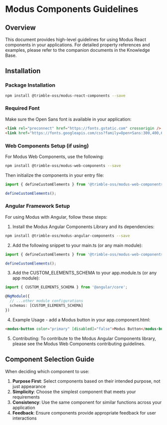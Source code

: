 # Modus Components Guidelines

## Overview

This document provides high-level guidelines for using Modus React components in your applications. For detailed property references and examples, please refer to the companion documents in the Knowledge Base.

## Installation

### Package Installation

```bash
npm install @trimble-oss/modus-react-components --save
```

### Required Font

Make sure the Open Sans font is available in your application:

```html
<link rel="preconnect" href="https://fonts.gstatic.com" crossorigin />
<link href="https://fonts.googleapis.com/css?family=Open+Sans:300,400,600,700&display=fallback" rel="stylesheet" />
```

### Web Components Setup (if using)

For Modus Web Components, use the following:

```bash
npm install @trimble-oss/modus-web-components --save
```

Then initialize the components in your entry file:

```javascript
import { defineCustomElements } from '@trimble-oss/modus-web-components/loader';

defineCustomElements(); 
```

### Angular Framework Setup

For using Modus with Angular, follow these steps:

1. Install the Modus Angular Components Library and its dependencies:

```bash
npm install @trimble-oss/modus-angular-components --save
```

2. Add the following snippet to your main.ts (or any main module):

```typescript
import { defineCustomElements } from '@trimble-oss/modus-web-components/loader';

defineCustomElements();
```

3. Add the CUSTOM_ELEMENTS_SCHEMA to your app.module.ts (or any app module):

```typescript
import { CUSTOM_ELEMENTS_SCHEMA } from '@angular/core';

@NgModule({
  // ...other module configurations
  schemas: [CUSTOM_ELEMENTS_SCHEMA]
})
```

4. Example Usage - add a Modus button in your app.component.html:

```html
<modus-button color="primary" [disabled]="false">Modus Button</modus-button>
```

5. Contributing: To contribute to the Modus Angular Components library, please see the Modus Web Components contributing guidelines.

## Component Selection Guide

When deciding which component to use:

1. **Purpose First**: Select components based on their intended purpose, not just appearance
2. **Simplicity**: Choose the simplest component that meets your requirements
3. **Consistency**: Use the same component for similar functions across your application
4. **Feedback**: Ensure components provide appropriate feedback for user interactions
